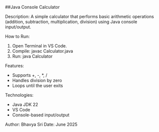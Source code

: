 ##Java Console Calculator


Description:
A simple calculator that performs basic arithmetic operations (addition, subtraction, multiplication, division) using Java console input/output.

How to Run:
1. Open Terminal in VS Code.
2. Compile:   javac Calculator.java
3. Run:       java Calculator

Features:
- Supports +, -, *, /
- Handles division by zero
- Loops until the user exits

Technologies:
- Java JDK 22
- VS Code
- Console-based input/output

Author: Bhavya Sri
Date: June 2025
